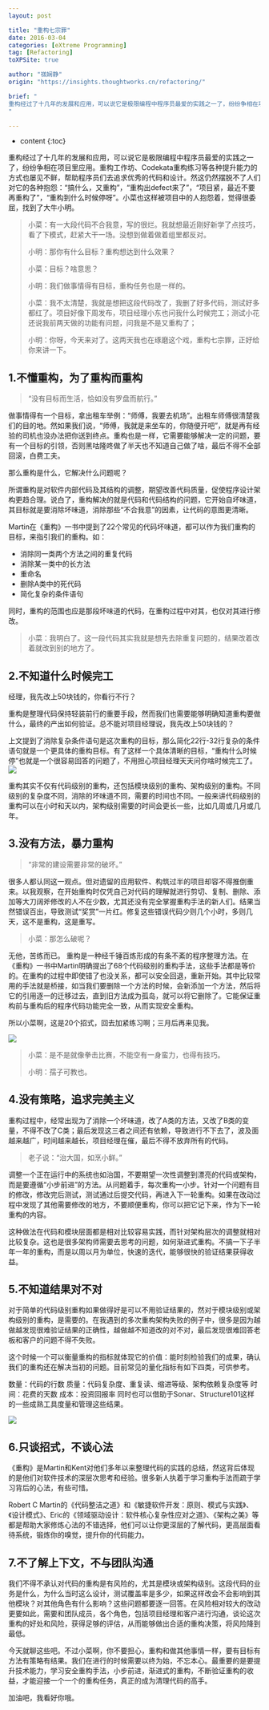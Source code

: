 ```yaml
---
layout: post

title: "重构七宗罪"
date: 2016-03-04
categories: [eXtreme Programming]
tag: [Refactoring]
toXPSite: true

author: "禚娴静"
origin: "https://insights.thoughtworks.cn/refactoring/"

brief: "
重构经过了十几年的发展和应用，可以说它是极限编程中程序员最爱的实践之一了，纷纷争相在项目里应用。重构工作坊、Codekata重构练习等各种提升能力的方式也屡见不鲜，帮助程序员们去追求优秀的代码和设计。然这仍然摆脱不了人们对它的各种抱怨：“搞什么，又重构”，“重构出defect来了”，“项目紧，最近不要再重构了”，“重构到什么时候停呀”。小菜也这样被项目中的人抱怨着，觉得很委屈，找到了大牛小明。
"

---
```


* content
{:toc}


重构经过了十几年的发展和应用，可以说它是极限编程中程序员最爱的实践之一了，纷纷争相在项目里应用。重构工作坊、Codekata重构练习等各种提升能力的方式也屡见不鲜，帮助程序员们去追求优秀的代码和设计。然这仍然摆脱不了人们对它的各种抱怨：“搞什么，又重构”，“重构出defect来了”，“项目紧，最近不要再重构了”，“重构到什么时候停呀”。小菜也这样被项目中的人抱怨着，觉得很委屈，找到了大牛小明。

> 小菜：有一大段代码不合我意，写的很烂。我就想最近刚好新学了点技巧，看了下模式，赶紧大干一场。没想到做着做着组里都反对。
>
> 小明：那你有什么目标？重构想达到什么效果？
>
> 小菜：目标？啥意思？
>
> 小明：我们做事情得有目标，重构任务也是一样的。
>
> 小菜：我不太清楚，我就是想把这段代码改了，我删了好多代码，测试好多都红了。项目好像下周发布，项目经理小东也问我什么时候完工；测试小花还说我前两天做的功能有问题，问我是不是又重构了；
>
> 小明：你呀，今天来对了。这两天我也在琢磨这个戏，重构七宗罪，正好给你来讲一下。

## 1.不懂重构，为了重构而重构
> “没有目标而生活，恰如没有罗盘而航行。”

做事情得有一个目标，拿出租车举例：“师傅，我要去机场”。出租车师傅很清楚我们的目的地。然如果我们说，“师傅，我就是来坐车的，你随便开吧”，就是再有经验的司机也没办法把你送到终点。重构也是一样，它需要能够解决一定的问题，要有一个目标的引领，否则黑咕隆咚做了半天也不知道自己做了啥，最后不得不全部回滚，白费工夫。

那么重构是什么，它解决什么问题呢？

所谓重构是对软件内部代码及其结构的调整，期望改善代码质量，促使程序设计架构更趋合理。说白了，重构解决的就是代码和代码结构的问题，它开始自坏味道，其目标就是要消除坏味道，消除那些“不合我意”的因素，让代码的意图更清晰。

Martin在《重构》一书中提到了22个常见的代码坏味道，都可以作为我们重构的目标，来指引我们的重构。如：

- 消除同一类两个方法之间的重复代码
- 消除某一类中的长方法
- 重命名
- 删除A类中的死代码
- 简化复杂的条件语句

同时，重构的范围也应是那段坏味道的代码，在重构过程中对其，也仅对其进行修改。

> 小菜：我明白了。这一段代码其实我就是想先去除重复问题的，结果改着改着就改到别的地方了。



## 2.不知道什么时候完工
经理，我先改上50块钱的，你看行不行？

重构是整理代码保持轻装前行的重要手段，然而我们也需要能够明确知道重构要做什么，最终的产出如何验证。总不能对项目经理说，我先改上50块钱的？

上文提到了消除复杂条件语句是这次重构的目标，那么简化22行-32行复杂的条件语句就是一个更具体的重构目标。有了这样一个具体清晰的目标，“重构什么时候停”也就是一个很容易回答的问题了，不用担心项目经理天天问你啥时候完工了。
![](http://insights.thoughtworkers.org/wp-content/uploads/2016/03/02.jpeg)


重构其实不仅有代码级别的重构，还包括模块级别的重构、架构级别的重构。不同级别的复杂度不同，消除的坏味道不同，需要的时间也不同。一般来讲代码级别的重构可以在小时和天以内，架构级别需要的时间会更长一些，比如几周或几月或几年。



## 3.没有方法，暴力重构
> “非常的建设需要非常的破坏。”

很多人都认同这一观点。但对遗留的应用软件、构筑过半的项目却容不得推倒重来。以我观察，在开始重构时仅凭自己对代码的理解就进行剪切、复制、删除、添加等大刀阔斧修改的人不在少数，尤其还没有完全掌握重构手法的新人们。结果当然错误百出，导致测试“奖赏”一片红。修复这些错误代码少则几个小时，多则几天，这不是重构，这是重写。

> 小菜：那怎么破呢？

无他，苦练而已。
重构是一种经千锤百炼形成的有条不紊的程序整理方法。在《重构》一书中Martin明确提出了68个代码级别的重构手法，这些手法都是等价的。在重构的过程中即使错了也没关系，都可以安全回退，重新开始。其中比较常用的手法就是桥接，如当我们要删除一个方法的时候，会新添加一个方法，然后将它的引用逐一的迁移过去，直到旧方法成为孤岛，就可以将它删除了。它能保证重构前与重构后的程序代码功能完全一致，从而实现安全重构。

所以小菜啊，这是20个招式，回去加紧练习啊；三月后再来见我。

![](http://insights.thoughtworkers.org/wp-content/uploads/2016/03/03.jpeg)

> 小菜：是不是就像拳击比赛，不能空有一身蛮力，也得有技巧。
>
> 小明：孺子可教也。


## 4.没有策略，追求完美主义
重构过程中，经常出现为了消除一个坏味道，改了A类的方法，又改了B类的变量，不得不改了C类；最后发现这三者之间还有依赖，导致进行不下去了，波及面越来越广，时间越来越长，项目经理在催，最后不得不放弃所有的代码。

> 老子说：“治大国，如烹小鲜。”

调整一个正在运行中的系统也如治国，不要期望一次性调整到漂亮的代码或架构，而是要遵循“小步前进”的方法。从问题着手，每次重构一小步。针对一个问题有目的修改，修改完后测试，测试通过后提交代码，再进入下一轮重构。如果在改动过程中发现了其他需要修改的地方，不要顺便重构，你可以把它记下来，作为下一轮重构的内容。

这种做法在代码和模块层面都是相对比较容易实践，而针对架构层次的调整就相对比较复杂。这也是很多架构师需要去思考的问题，如何渐进式重构。不搞一下子半年一年的重构，而是以周以月为单位，快速的迭代，能够很快的验证结果获得收益。


## 5.不知道结果对不对
对于简单的代码级别重构如果做得好是可以不用验证结果的，然对于模块级别或架构级别的重构，是需要的。在我遇到的多次重构架构失败的例子中，很多是因为越做越发现很难验证结果的正确性，越做越不知道改的对不对，最后发现很难回答老板和客户的问题不得不失败。

这个时候一个可以衡量重构的指标就体现它的价值：能时刻检验我们的成果，确认我们的重构还在解决当初的问题。目前常见的量化指标有如下四类，可供参考。

数量：代码的行数
质量：代码复杂度、重复读、缩进等级、架构依赖复杂度等
时间：花费的天数
成本：投资回报率
同时也可以借助于Sonar、Structure101这样的一些成熟工具度量和管理这些结果。

![](http://insights.thoughtworkers.org/wp-content/uploads/2016/03/04.jpeg)

## 6.只谈招式，不谈心法
《重构》是Martin和Kent对他们多年以来整理代码的实践的总结，然这背后体现的是他们对软件技术的深层次思考和经验。很多新人执着于学习重构手法而疏于学习背后的心法，有些可惜。

Robert C Martin的《代码整洁之道》和《敏捷软件开发：原则、模式与实践》、《设计模式》、Eric的《领域驱动设计：软件核心复杂性应对之道》、《架构之美》等都是帮助大家修炼心法的不错选择，他们可以让你更深层的了解代码，更高层面看待系统，锻炼你的嗅觉，提升你的代码能力。

## 7.不了解上下文，不与团队沟通
我们不得不承认对代码的重构是有风险的，尤其是模块或架构级别。这段代码的业务是什么，为什么当时这么设计，测试覆盖率是多少，如果这样改会不会影响到其他模块？对其他角色有什么影响？这些问题都要逐一回答。在风险相对较大的改动更要如此，需要和团队成员，各个角色，包括项目经理和客户进行沟通，谈论这次重构的好处和风险，获得足够的评估，从而能够做出合适的重构决策，将风险降到最低。

今天就聊这些吧。不过小菜啊，你不要担心，重构和做其他事情一样，要有目标有方法有策略有结果。我们在进行的时候需要以终为始，不忘本心。最重要的是要提升技术能力，学习安全重构手法，小步前进，渐进式的重构，不断验证重构的收益，才能迎接一个一个的重构任务，真正的成为清理代码的高手。

加油吧，我看好你哦。
